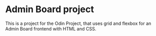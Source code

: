 # Admin Board project

This is a project for the Odin Project, that uses grid and flexbox for an Admin Board frontend with HTML and CSS.